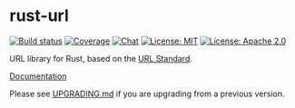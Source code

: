 rust-url
========

[![Build status](https://github.com/servo/rust-url/workflows/CI/badge.svg)](https://github.com/servo/rust-url/actions?query=workflow%3ACI)
[![Coverage](https://codecov.io/gh/servo/rust-url/branch/master/graph/badge.svg)](https://codecov.io/gh/servo/rust-url)
[![Chat](https://img.shields.io/badge/chat-%23rust--url:mozilla.org-%2346BC99?logo=Matrix)](https://matrix.to/#/#rust-url:mozilla.org)
[![License: MIT](https://img.shields.io/badge/License-MIT-blue.svg)](LICENSE-MIT)
[![License: Apache 2.0](https://img.shields.io/badge/License-Apache%202.0-blue.svg)](LICENSE-APACHE)

URL library for Rust, based on the [URL Standard](https://url.spec.whatwg.org/).

[Documentation](https://docs.rs/url/)

Please see [UPGRADING.md](https://github.com/servo/rust-url/blob/master/UPGRADING.md) if you are upgrading from a previous version.
